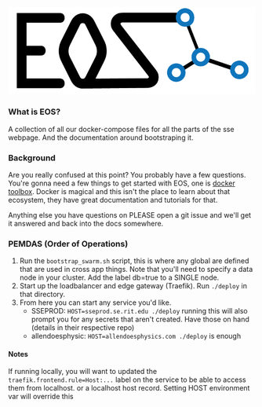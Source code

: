 ![/resources/EOS.gif](/resources/EOS.gif)
### What is EOS?
A collection of all our docker-compose files for all the parts of the sse webpage. And the documentation around bootstraping it.

### Background
Are you really confused at this point? You probably have a few questions. You're gonna need a few things to get started with EOS, one is [docker toolbox](https://www.docker.com/products/docker-toolbox). Docker is magical and this isn't the place to learn about that ecosystem, they have great documentation and tutorials for that.

Anything else you have questions on PLEASE open a git issue and we'll get it answered and back into the docs somewhere.

### PEMDAS (Order of Operations)
1. Run the `bootstrap_swarm.sh` script, this is where any global are defined that are used in cross app things. Note that you'll need to specify a data node in your cluster. Add the label db=true to a SINGLE node.
2. Start up the loadbalancer and edge gateway (Traefik). Run `./deploy` in that directory.
3. From here you can start any service you'd like.
    * SSEPROD: `HOST=sseprod.se.rit.edu ./deploy` running this will also prompt you for any secrets that aren't created. Have those on hand (details in their respective repo)
    * allendoesphysic: `HOST=allendoesphysics.com ./deploy` is enough


#### Notes
If running locally, you will want to updated the `traefik.frontend.rule=Host:...` label on the service to be able to access them from localhost. or a localhost host record.
Setting HOST environment var will override this
